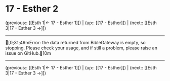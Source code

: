 # 17 - Esther 2

(previous:: [[Esth 1|← 17 - Esther 1]]) | (up:: [[17 - Esther]]) | (next:: [[Esth 3|17 - Esther 3 →]])

***
[0;31;49mError: the data returned from BibleGateway is empty, so stopping. Please check your usage, and if still a problem, please raise an issue on GitHub.[0m

***

(previous:: [[Esth 1|← 17 - Esther 1]]) | (up:: [[17 - Esther]]) | (next:: [[Esth 3|17 - Esther 3 →]])
